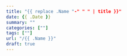 ```yaml
---
title: "{{ replace .Name "-" " " | title }}"
date: {{ .Date }}
summary: ""
categories: [""]
tags: [""]
url: "/{{ .Name }}"
draft: true
---
```

